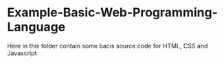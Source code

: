 # Example-Basic-Web-Programming-Language
Here in this folder contain some bacis source code for HTML, CSS and Javascript
